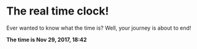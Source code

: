 # The real time clock!

Ever wanted to know what the time is? Well, your journey is about to end!

**The time is Nov 29, 2017, 18:42**